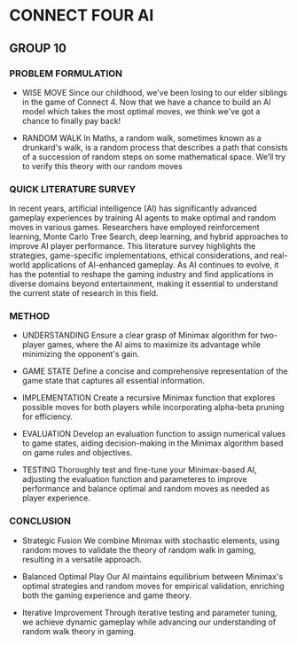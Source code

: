 # CONNECT FOUR AI
## GROUP 10

### PROBLEM FORMULATION
- WISE MOVE
Since our childhood, we've been losing to our elder siblings in the game of Connect 4. Now that we have a chance to build an AI model which takes the most optimal moves, we think we've got a chance to finally pay back!

- RANDOM WALK
In Maths, a random walk, sometimes known as a drunkard's walk, is a random process that describes a path that consists of a succession of random steps on some mathematical space. We’ll try to verify this theory with our random moves

### QUICK LITERATURE SURVEY
In recent years, artificial intelligence (AI) has significantly advanced gameplay experiences by training AI agents to make optimal and random moves in various games. Researchers have employed reinforcement learning, Monte Carlo Tree Search, deep learning, and hybrid approaches to improve AI player performance. This literature survey highlights the strategies, game-specific implementations, ethical considerations, and real-world applications of AI-enhanced gameplay. As AI continues to evolve, it has the potential to reshape the gaming industry and find applications in diverse domains beyond entertainment, making it essential to understand the current state of research in this field.

### METHOD
- UNDERSTANDING
Ensure a clear grasp of Minimax algorithm for two-player games, where the AI aims to maximize its advantage while minimizing the opponent's gain.

- GAME STATE
Define a concise and comprehensive representation of the game state that captures all essential information.

- IMPLEMENTATION
Create a recursive Minimax function that explores possible moves for both players while incorporating alpha-beta pruning for efficiency.

- EVALUATION
Develop an evaluation function to assign numerical values to game states, aiding decision-making in the Minimax algorithm based on game rules and objectives.

- TESTING 
Thoroughly test and fine-tune your Minimax-based AI, adjusting the evaluation function and parameteres to improve performance and balance optimal and random moves as needed as player experience.

### CONCLUSION
- Strategic Fusion
We combine Minimax with stochastic elements, using random moves to validate the theory of random walk in gaming, resulting in a versatile approach.

- Balanced Optimal Play
Our AI maintains equilibrium between Minimax's optimal strategies and random moves for empirical validation, enriching both the gaming experience and game theory.

- Iterative Improvement
Through iterative testing and parameter tuning, we achieve dynamic gameplay while advancing our understanding of random walk theory in gaming.